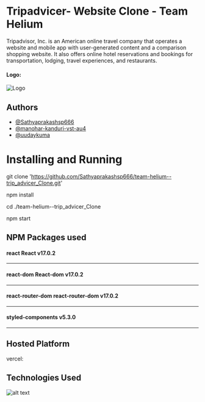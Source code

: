 
# Tripadvicer- Website Clone - Team Helium

Tripadvisor, Inc. is an American online travel company that operates a website and mobile app with user-generated content and a comparison shopping website. It also offers online hotel reservations and bookings for transportation, lodging, travel experiences, and restaurants.

#### Logo: 
![](https://upload.wikimedia.org/wikipedia/commons/thumb/3/3e/Tripadvisor_Logo_circle-green_vertical-lockup_registered_RGB.svg/220px-Tripadvisor_Logo_circle-green_vertical-lockup_registered_RGB.svg.png "Logo")

## Authors

- [@Sathyaprakashsp666](https://github.com/Sathyaprakashsp666)
- [@manohar-kanduri-vst-au4](https://github.com/manohar-kanduri-vst-au4)
- [@uudaykuma](https://github.com/uudaykuma)

# Installing and Running

git clone 'https://github.com/Sathyaprakashsp666/team-helium--trip_advicer_Clone.git'

npm install

cd ./team-helium--trip_advicer_Clone

npm start

## NPM Packages used

#### react React   v17.0.2
***

####  react-dom React-dom  v17.0.2
***

####  react-router-dom react-router-dom v17.0.2
***

####  styled-components v5.3.0
***


## Hosted Platform 

vercel: 

## Technologies Used

![alt text](https://fiverr-res.cloudinary.com/images/t_main1,q_auto,f_auto,q_auto,f_auto/gigs/185188120/original/b084c38d746e1cc36e133e7557c06c4e47a45198/create-responsive-websites-using-html-css-javascript-react.jpeg "Logo Title Text 1")

